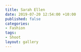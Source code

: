 ```yaml
---
title: Sarah Ellen
date: 2019-07-20 12:54:00 +10:00
published: false
categories:
- Fashion
tags:
- Shoot
layout: gallery
---
```


